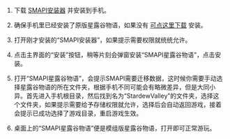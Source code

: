 1. 下载 [SMAPI安装器](https://github.com/ZaneYork/SMAPI-Android-Installer/releases) 并安装到手机。

2. 确保手机里已经安装了原版星露谷物语，如果没有 [可点这里下载](https://drive.sysy.su/d/%E6%B8%B8%E6%88%8F/Android/%E6%98%9F%E9%9C%B2%E8%B0%B7%E7%89%A9%E8%AF%AD/%E6%98%9F%E9%9C%B2%E8%B0%B7%E7%89%A9%E8%AF%AD%E5%8E%9F%E7%89%88_1.5.6.39.apk?sign=hw93aPwDpNvMvBtpocd2d13Svr7OjiMUgqwo7aKWhL4=:0) 安装。

3. 打开刚才安装的“SMAPI安装器”，如果提示需要权限就统统允许。

4. 点击主界面的“安装”按钮，稍等片刻会弹窗安装“SMAPI星露谷物语”，点击安装。

5. 打开“SMAPI星露谷物语”，会提示SMAPI需要迁移数据，这时候你需要手动选择星露谷物语的所在文件夹，根据手机不同可能会有略微差异，但是大同小异。首先进入手机根目录，然后找到名为“StardewValley”的文件夹，选择这个文件夹，如果提示需要给予存储权限就允许，选择后会自动返回游戏，接着会提示已成功选择了游戏目录，重启游戏生效。

6. 桌面上的“SMAPI星露谷物语”便是模组版星露谷物语，打开即可正常游玩。
